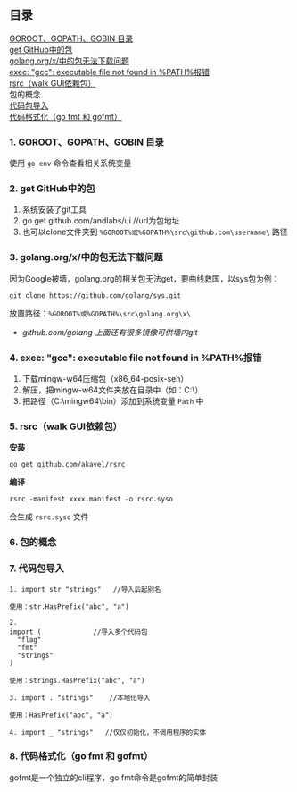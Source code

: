 ## 目录
<a href="#1">GOROOT、GOPATH、GOBIN 目录</a><br />
<a href="#2">get GitHub中的包</a><br />
<a href="#3">golang.org/x/中的包无法下载问题</a><br />
<a href="#4">exec: "gcc": executable file not found in %PATH%报错</a><br />
<a href="#5">rsrc（walk GUI依赖包）</a><br />
<a name="#6">包的概念</a><br />
<a href="#7">代码包导入</a><br />
<a href="#8">代码格式化（go fmt 和 gofmt）</a>

### <a name="1">1. GOROOT、GOPATH、GOBIN 目录</a>

使用 `go env` 命令查看相关系统变量

### <a name="2">2. get GitHub中的包</a>

1. 系统安装了git工具
2. go get github.com/andlabs/ui   //url为包地址
3. 也可以clone文件夹到 `%GOROOT%或%GOPATH%\src\github.com\username\` 路径

### <a name="3">3. golang.org/x/中的包无法下载问题</a>

因为Google被墙，golang.org的相关包无法get，要曲线救国，以sys包为例：

```
git clone https://github.com/golang/sys.git
```

放置路径：`%GOROOT%或%GOPATH%\src\golang.org\x\`

- *github.com/golang 上面还有很多镜像可供墙内git*

### <a name="4">4. exec: "gcc": executable file not found in %PATH%报错</a>

1. 下载mingw-w64压缩包（x86_64-posix-seh）
2. 解压，把mingw-w64文件夹放在目录中（如：C:\）
3. 把路径（C:\mingw64\bin）添加到系统变量 `Path` 中

### <a name="5">5. rsrc（walk GUI依赖包）</a>

**安装**

```
go get github.com/akavel/rsrc
```

**编译**

```
rsrc -manifest xxxx.manifest -o rsrc.syso
```
会生成 `rsrc.syso` 文件

### <a name="6">6. 包的概念</a>

### <a name="7">7. 代码包导入</a>

```
1. import str "strings"   //导入后起别名

使用：str.HasPrefix("abc", "a")

2.
import (             //导入多个代码包
  "flag"
  "fmt"
  "strings"
)

使用：strings.HasPrefix("abc", "a")

3. import . "strings"    //本地化导入

使用：HasPrefix("abc", "a")

4. import _ "strings"   //仅仅初始化，不调用程序的实体
```

### <a name="8">8. 代码格式化（go fmt 和 gofmt）</a>

gofmt是一个独立的cli程序，go fmt命令是gofmt的简单封装
